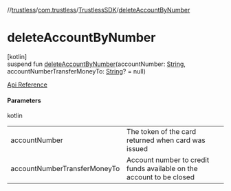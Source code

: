 //[trustless](../../../index.md)/[com.trustless](../index.md)/[TrustlessSDK](index.md)/[deleteAccountByNumber](delete-account-by-number.md)

# deleteAccountByNumber

[kotlin]\
suspend fun [deleteAccountByNumber](delete-account-by-number.md)(accountNumber: [String](https://kotlinlang.org/api/latest/jvm/stdlib/kotlin/-string/index.html), accountNumberTransferMoneyTo: [String](https://kotlinlang.org/api/latest/jvm/stdlib/kotlin/-string/index.html)? = null)

[Api Reference](https://developer.staq.io/docs/apis/accounts#/Accounts/Close%20an%20account)

#### Parameters

kotlin

| | |
|---|---|
| accountNumber | The token of the card returned when card was issued |
| accountNumberTransferMoneyTo | Account number to credit funds available on the account to be closed |
